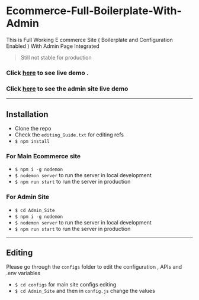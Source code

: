 # Ecommerce-Full-Boilerplate-With-Admin
This is Full Working E commerce Site ( Boilerplate and Configuration Enabled ) With Admin Page Integrated


> Still not stable for production


### Click [here](https://gentle-eyrie-53138.herokuapp.com/) to see live demo . 
### Click [here](https://immense-refuge-43321.herokuapp.com/login) to see the admin site live demo

---
## Installation

* Clone the repo
* Check the `editing_Guide.txt` for editing refs
* `$ npm install`

### For Main Ecommerce site
* `$ npm i -g nodemon`
* `$ nodemon server` to run the server in local development 
* `$ npm run start` to run the server in production

### For Admin Site 
* `$ cd Admin_Site`
* `$ npm i -g nodemon`
* `$ nodemon server` to run the server in local development 
* `$ npm run start` to run the server in production

---
## Editing
Please go through the `configs` folder to edit the configuration , APIs and .env variables
* `$ cd configs` for main site configs editing
* `$ cd Admin_Site` and then in `config.js` change the values
